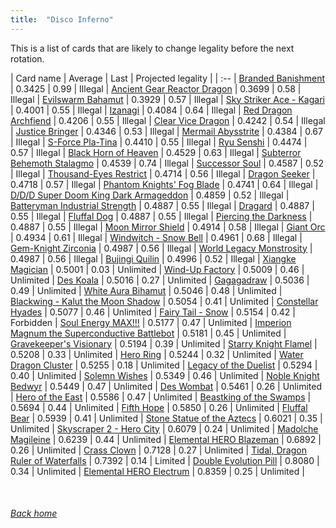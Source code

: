 ```yaml
---
title:  "Disco Inferno"
---
```


This is a list of cards that are likely to change legality before the next rotation.

| Card name | Average | Last | Projected legality |
| :-- |
[Branded Banishment](https://db.ygoprodeck.com/card/?search=Branded%20Banishment) | 0.3425 | 0.99 | Illegal |
[Ancient Gear Reactor Dragon](https://db.ygoprodeck.com/card/?search=Ancient%20Gear%20Reactor%20Dragon) | 0.3699 | 0.58 | Illegal |
[Evilswarm Bahamut](https://db.ygoprodeck.com/card/?search=Evilswarm%20Bahamut) | 0.3929 | 0.57 | Illegal |
[Sky Striker Ace - Kagari](https://db.ygoprodeck.com/card/?search=Sky%20Striker%20Ace%20-%20Kagari) | 0.4001 | 0.55 | Illegal |
[Izanagi](https://db.ygoprodeck.com/card/?search=Izanagi) | 0.4084 | 0.64 | Illegal |
[Red Dragon Archfiend](https://db.ygoprodeck.com/card/?search=Red%20Dragon%20Archfiend) | 0.4206 | 0.55 | Illegal |
[Clear Vice Dragon](https://db.ygoprodeck.com/card/?search=Clear%20Vice%20Dragon) | 0.4242 | 0.54 | Illegal |
[Justice Bringer](https://db.ygoprodeck.com/card/?search=Justice%20Bringer) | 0.4346 | 0.53 | Illegal |
[Mermail Abysstrite](https://db.ygoprodeck.com/card/?search=Mermail%20Abysstrite) | 0.4384 | 0.67 | Illegal |
[S-Force Pla-Tina](https://db.ygoprodeck.com/card/?search=S-Force%20Pla-Tina) | 0.4410 | 0.55 | Illegal |
[Ryu Senshi](https://db.ygoprodeck.com/card/?search=Ryu%20Senshi) | 0.4474 | 0.57 | Illegal |
[Black Horn of Heaven](https://db.ygoprodeck.com/card/?search=Black%20Horn%20of%20Heaven) | 0.4529 | 0.63 | Illegal |
[Subterror Behemoth Stalagmo](https://db.ygoprodeck.com/card/?search=Subterror%20Behemoth%20Stalagmo) | 0.4539 | 0.74 | Illegal |
[Successor Soul](https://db.ygoprodeck.com/card/?search=Successor%20Soul) | 0.4587 | 0.52 | Illegal |
[Thousand-Eyes Restrict](https://db.ygoprodeck.com/card/?search=Thousand-Eyes%20Restrict) | 0.4714 | 0.56 | Illegal |
[Dragon Seeker](https://db.ygoprodeck.com/card/?search=Dragon%20Seeker) | 0.4718 | 0.57 | Illegal |
[Phantom Knights' Fog Blade](https://db.ygoprodeck.com/card/?search=Phantom%20Knights'%20Fog%20Blade) | 0.4741 | 0.64 | Illegal |
[D/D/D Super Doom King Dark Armageddon](https://db.ygoprodeck.com/card/?search=D/D/D%20Super%20Doom%20King%20Dark%20Armageddon) | 0.4859 | 0.52 | Illegal |
[Batteryman Industrial Strength](https://db.ygoprodeck.com/card/?search=Batteryman%20Industrial%20Strength) | 0.4887 | 0.55 | Illegal |
[Dragard](https://db.ygoprodeck.com/card/?search=Dragard) | 0.4887 | 0.55 | Illegal |
[Fluffal Dog](https://db.ygoprodeck.com/card/?search=Fluffal%20Dog) | 0.4887 | 0.55 | Illegal |
[Piercing the Darkness](https://db.ygoprodeck.com/card/?search=Piercing%20the%20Darkness) | 0.4887 | 0.55 | Illegal |
[Moon Mirror Shield](https://db.ygoprodeck.com/card/?search=Moon%20Mirror%20Shield) | 0.4914 | 0.58 | Illegal |
[Giant Orc](https://db.ygoprodeck.com/card/?search=Giant%20Orc) | 0.4934 | 0.61 | Illegal |
[Windwitch - Snow Bell](https://db.ygoprodeck.com/card/?search=Windwitch%20-%20Snow%20Bell) | 0.4961 | 0.68 | Illegal |
[Gem-Knight Zirconia](https://db.ygoprodeck.com/card/?search=Gem-Knight%20Zirconia) | 0.4987 | 0.56 | Illegal |
[World Legacy Monstrosity](https://db.ygoprodeck.com/card/?search=World%20Legacy%20Monstrosity) | 0.4987 | 0.56 | Illegal |
[Bujingi Quilin](https://db.ygoprodeck.com/card/?search=Bujingi%20Quilin) | 0.4996 | 0.52 | Illegal |
[Xiangke Magician](https://db.ygoprodeck.com/card/?search=Xiangke%20Magician) | 0.5001 | 0.03 | Unlimited |
[Wind-Up Factory](https://db.ygoprodeck.com/card/?search=Wind-Up%20Factory) | 0.5009 | 0.46 | Unlimited |
[Des Koala](https://db.ygoprodeck.com/card/?search=Des%20Koala) | 0.5016 | 0.27 | Unlimited |
[Gagagadraw](https://db.ygoprodeck.com/card/?search=Gagagadraw) | 0.5036 | 0.49 | Unlimited |
[White Aura Bihamut](https://db.ygoprodeck.com/card/?search=White%20Aura%20Bihamut) | 0.5046 | 0.48 | Unlimited |
[Blackwing - Kalut the Moon Shadow](https://db.ygoprodeck.com/card/?search=Blackwing%20-%20Kalut%20the%20Moon%20Shadow) | 0.5054 | 0.41 | Unlimited |
[Constellar Hyades](https://db.ygoprodeck.com/card/?search=Constellar%20Hyades) | 0.5077 | 0.46 | Unlimited |
[Fairy Tail - Snow](https://db.ygoprodeck.com/card/?search=Fairy%20Tail%20-%20Snow) | 0.5154 | 0.42 | Forbidden |
[Soul Energy MAX!!!](https://db.ygoprodeck.com/card/?search=Soul%20Energy%20MAX!!!) | 0.5177 | 0.47 | Unlimited |
[Imperion Magnum the Superconductive Battlebot](https://db.ygoprodeck.com/card/?search=Imperion%20Magnum%20the%20Superconductive%20Battlebot) | 0.5181 | 0.45 | Unlimited |
[Gravekeeper's Visionary](https://db.ygoprodeck.com/card/?search=Gravekeeper's%20Visionary) | 0.5194 | 0.39 | Unlimited |
[Starry Knight Flamel](https://db.ygoprodeck.com/card/?search=Starry%20Knight%20Flamel) | 0.5208 | 0.33 | Unlimited |
[Hero Ring](https://db.ygoprodeck.com/card/?search=Hero%20Ring) | 0.5244 | 0.32 | Unlimited |
[Water Dragon Cluster](https://db.ygoprodeck.com/card/?search=Water%20Dragon%20Cluster) | 0.5255 | 0.18 | Unlimited |
[Legacy of the Duelist](https://db.ygoprodeck.com/card/?search=Legacy%20of%20the%20Duelist) | 0.5294 | 0.40 | Unlimited |
[Solemn Wishes](https://db.ygoprodeck.com/card/?search=Solemn%20Wishes) | 0.5349 | 0.46 | Unlimited |
[Noble Knight Bedwyr](https://db.ygoprodeck.com/card/?search=Noble%20Knight%20Bedwyr) | 0.5449 | 0.47 | Unlimited |
[Des Wombat](https://db.ygoprodeck.com/card/?search=Des%20Wombat) | 0.5461 | 0.26 | Unlimited |
[Hero of the East](https://db.ygoprodeck.com/card/?search=Hero%20of%20the%20East) | 0.5586 | 0.47 | Unlimited |
[Beastking of the Swamps](https://db.ygoprodeck.com/card/?search=Beastking%20of%20the%20Swamps) | 0.5694 | 0.44 | Unlimited |
[Fifth Hope](https://db.ygoprodeck.com/card/?search=Fifth%20Hope) | 0.5850 | 0.26 | Unlimited |
[Fluffal Bear](https://db.ygoprodeck.com/card/?search=Fluffal%20Bear) | 0.5939 | 0.41 | Unlimited |
[Stone Statue of the Aztecs](https://db.ygoprodeck.com/card/?search=Stone%20Statue%20of%20the%20Aztecs) | 0.6021 | 0.35 | Unlimited |
[Skyscraper 2 - Hero City](https://db.ygoprodeck.com/card/?search=Skyscraper%202%20-%20Hero%20City) | 0.6079 | 0.24 | Unlimited |
[Madolche Magileine](https://db.ygoprodeck.com/card/?search=Madolche%20Magileine) | 0.6239 | 0.44 | Unlimited |
[Elemental HERO Blazeman](https://db.ygoprodeck.com/card/?search=Elemental%20HERO%20Blazeman) | 0.6892 | 0.26 | Unlimited |
[Crass Clown](https://db.ygoprodeck.com/card/?search=Crass%20Clown) | 0.7128 | 0.27 | Unlimited |
[Tidal, Dragon Ruler of Waterfalls](https://db.ygoprodeck.com/card/?search=Tidal,%20Dragon%20Ruler%20of%20Waterfalls) | 0.7392 | 0.14 | Limited |
[Double Evolution Pill](https://db.ygoprodeck.com/card/?search=Double%20Evolution%20Pill) | 0.8080 | 0.34 | Unlimited |
[Elemental HERO Electrum](https://db.ygoprodeck.com/card/?search=Elemental%20HERO%20Electrum) | 0.8359 | 0.25 | Unlimited |

<br>

###### [Back home](index)